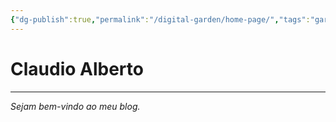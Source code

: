 ```yaml
---
{"dg-publish":true,"permalink":"/digital-garden/home-page/","tags":"gardenEntry"}
---
```



# Claudio Alberto
---
*Sejam bem-vindo ao meu blog.*
